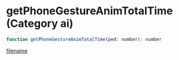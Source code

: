 # getPhoneGestureAnimTotalTime (Category ai)

```js
function getPhoneGestureAnimTotalTime(ped: number): number
```

[filename](getPhoneGestureAnimTotalTime_m.md ':include')
